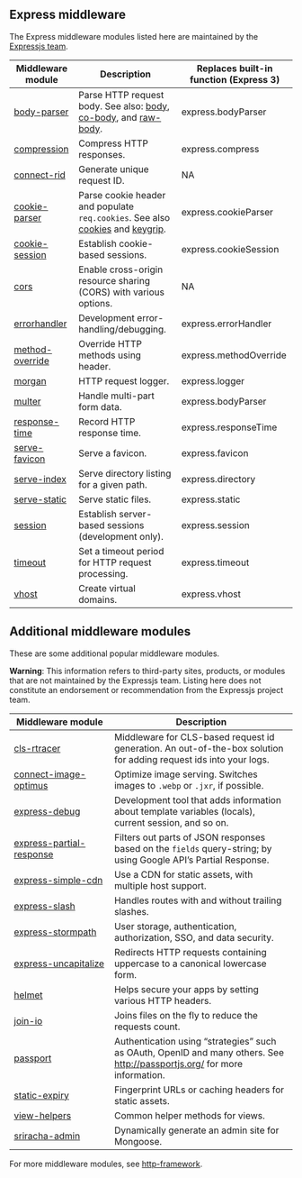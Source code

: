 
## Express middleware


The Express middleware modules listed here are maintained by the
[Expressjs team](https://github.com/orgs/expressjs/people).




| Middleware module | Description | Replaces built-in function (Express 3) |
| --- | --- | --- |
| [body-parser](/resources/middleware/body-parser.html) | Parse HTTP request body. See also: [body](https://github.com/raynos/body), [co-body](https://github.com/visionmedia/co-body), and [raw-body](https://github.com/stream-utils/raw-body). | express.bodyParser |
| [compression](/resources/middleware/compression.html) | Compress HTTP responses. | express.compress |
| [connect-rid](/resources/middleware/connect-rid.html) | Generate unique request ID. | NA |
| [cookie-parser](/resources/middleware/cookie-parser.html) | Parse cookie header and populate `req.cookies`. See also [cookies](https://github.com/jed/cookies) and [keygrip](https://github.com/jed/keygrip). | express.cookieParser |
| [cookie-session](/resources/middleware/cookie-session.html) | Establish cookie-based sessions. | express.cookieSession |
| [cors](/resources/middleware/cors.html) | Enable cross-origin resource sharing (CORS) with various options. | NA |
| [errorhandler](/resources/middleware/errorhandler.html) | Development error-handling/debugging. | express.errorHandler |
| [method-override](/resources/middleware/method-override.html) | Override HTTP methods using header. | express.methodOverride |
| [morgan](/resources/middleware/morgan.html) | HTTP request logger. | express.logger |
| [multer](/resources/middleware/multer.html) | Handle multi-part form data. | express.bodyParser |
| [response-time](/resources/middleware/response-time.html) | Record HTTP response time. | express.responseTime |
| [serve-favicon](/resources/middleware/serve-favicon.html) | Serve a favicon. | express.favicon |
| [serve-index](/resources/middleware/serve-index.html) | Serve directory listing for a given path. | express.directory |
| [serve-static](/resources/middleware/serve-static.html) | Serve static files. | express.static |
| [session](/resources/middleware/session.html) | Establish server-based sessions (development only). | express.session |
| [timeout](/resources/middleware/timeout.html) | Set a timeout period for HTTP request processing. | express.timeout |
| [vhost](/resources/middleware/vhost.html) | Create virtual domains. | express.vhost |


## Additional middleware modules


These are some additional popular middleware modules.



**Warning**:
This information refers to third-party sites,
products, or modules that are not maintained by the Expressjs team. Listing here does not constitute
an endorsement or recommendation from the Expressjs project team.





| Middleware module | Description |
| --- | --- |
| [cls-rtracer](https://github.com/puzpuzpuz/cls-rtracer) | Middleware for CLS-based request id generation. An out-of-the-box solution for adding request ids into your logs. |
| [connect-image-optimus](https://github.com/msemenistyi/connect-image-optimus) | Optimize image serving. Switches images to `.webp` or `.jxr`, if possible. |
| [express-debug](https://github.com/devoidfury/express-debug) | Development tool that adds information about template variables (locals), current session, and so on. |
| [express-partial-response](https://github.com/nemtsov/express-partial-response) | Filters out parts of JSON responses based on the `fields` query-string; by using Google API’s Partial Response. |
| [express-simple-cdn](https://github.com/jamiesteven/express-simple-cdn) | Use a CDN for static assets, with multiple host support. |
| [express-slash](https://github.com/ericf/express-slash) | Handles routes with and without trailing slashes. |
| [express-stormpath](https://github.com/stormpath/stormpath-express) | User storage, authentication, authorization, SSO, and data security. |
| [express-uncapitalize](https://github.com/jamiesteven/express-uncapitalize) | Redirects HTTP requests containing uppercase to a canonical lowercase form. |
| [helmet](https://github.com/helmetjs/helmet) | Helps secure your apps by setting various HTTP headers. |
| [join-io](https://github.com/coderaiser/join-io) | Joins files on the fly to reduce the requests count. |
| [passport](https://github.com/jaredhanson/passport) | Authentication using “strategies” such as OAuth, OpenID and many others. See <http://passportjs.org/> for more information. |
| [static-expiry](https://github.com/paulwalker/connect-static-expiry) | Fingerprint URLs or caching headers for static assets. |
| [view-helpers](https://github.com/madhums/node-view-helpers) | Common helper methods for views. |
| [sriracha-admin](https://github.com/hdngr/siracha) | Dynamically generate an admin site for Mongoose. |


For more middleware modules, see [http-framework](https://github.com/Raynos/http-framework#modules).






